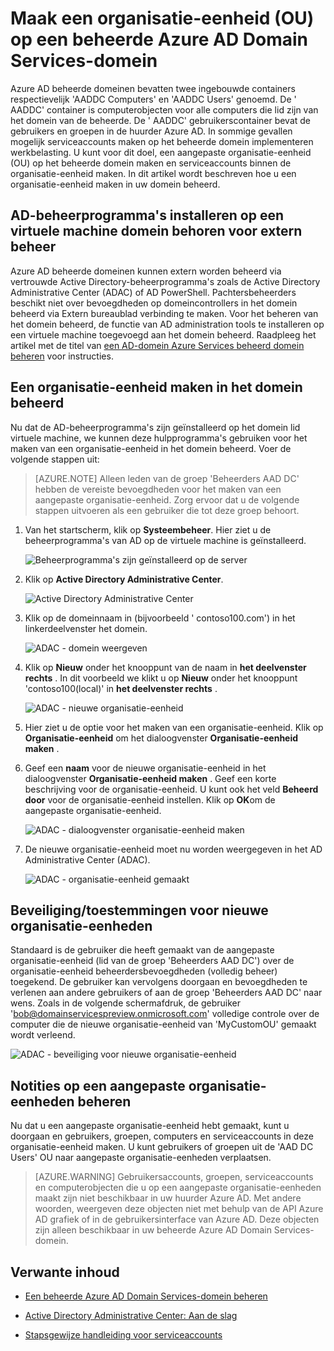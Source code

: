 <properties
    pageTitle="Azure Active Directory Domain Services: Administration Guide | Microsoft Azure"
    description="Maak een organisatie-eenheid (OU) op Azure AD beheerd domeinen"
    services="active-directory-ds"
    documentationCenter=""
    authors="mahesh-unnikrishnan"
    manager="stevenpo"
    editor="curtand"/>

<tags
    ms.service="active-directory-ds"
    ms.workload="identity"
    ms.tgt_pltfrm="na"
    ms.devlang="na"
    ms.topic="article"
    ms.date="09/21/2016"
    ms.author="maheshu"/>

# <a name="create-an-organizational-unit-ou-on-an-azure-ad-domain-services-managed-domain"></a>Maak een organisatie-eenheid (OU) op een beheerde Azure AD Domain Services-domein
Azure AD beheerde domeinen bevatten twee ingebouwde containers respectievelijk 'AADDC Computers' en 'AADDC Users' genoemd. De ' AADDC' container is computerobjecten voor alle computers die lid zijn van het domein van de beheerde. De ' AADDC' gebruikerscontainer bevat de gebruikers en groepen in de huurder Azure AD. In sommige gevallen mogelijk serviceaccounts maken op het beheerde domein implementeren werkbelasting. U kunt voor dit doel, een aangepaste organisatie-eenheid (OU) op het beheerde domein maken en serviceaccounts binnen de organisatie-eenheid maken. In dit artikel wordt beschreven hoe u een organisatie-eenheid maken in uw domein beheerd.


## <a name="install-ad-administration-tools-on-a-domain-joined-virtual-machine-for-remote-administration"></a>AD-beheerprogramma's installeren op een virtuele machine domein behoren voor extern beheer
Azure AD beheerde domeinen kunnen extern worden beheerd via vertrouwde Active Directory-beheerprogramma's zoals de Active Directory Administrative Center (ADAC) of AD PowerShell. Pachtersbeheerders beschikt niet over bevoegdheden op domeincontrollers in het domein beheerd via Extern bureaublad verbinding te maken. Voor het beheren van het domein beheerd, de functie van AD administration tools te installeren op een virtuele machine toegevoegd aan het domein beheerd. Raadpleeg het artikel met de titel van [een AD-domein Azure Services beheerd domein beheren](active-directory-ds-admin-guide-administer-domain.md) voor instructies.

## <a name="create-an-organizational-unit-on-the-managed-domain"></a>Een organisatie-eenheid maken in het domein beheerd
Nu dat de AD-beheerprogramma's zijn geïnstalleerd op het domein lid virtuele machine, we kunnen deze hulpprogramma's gebruiken voor het maken van een organisatie-eenheid in het domein beheerd. Voer de volgende stappen uit:

> [AZURE.NOTE] Alleen leden van de groep 'Beheerders AAD DC' hebben de vereiste bevoegdheden voor het maken van een aangepaste organisatie-eenheid. Zorg ervoor dat u de volgende stappen uitvoeren als een gebruiker die tot deze groep behoort.

1. Van het startscherm, klik op **Systeembeheer**. Hier ziet u de beheerprogramma's van AD op de virtuele machine is geïnstalleerd.

    ![Beheerprogramma's zijn geïnstalleerd op de server](./media/active-directory-domain-services-admin-guide/install-rsat-admin-tools-installed.png)

2. Klik op **Active Directory Administrative Center**.

    ![Active Directory Administrative Center](./media/active-directory-domain-services-admin-guide/adac-overview.png)

3. Klik op de domeinnaam in (bijvoorbeeld ' contoso100.com') in het linkerdeelvenster het domein.

    ![ADAC - domein weergeven](./media/active-directory-domain-services-admin-guide/create-ou-adac-overview.png)

4. Klik op **Nieuw** onder het knooppunt van de naam in **het deelvenster rechts** . In dit voorbeeld we klikt u op **Nieuw** onder het knooppunt 'contoso100(local)' in **het deelvenster rechts** .

    ![ADAC - nieuwe organisatie-eenheid](./media/active-directory-domain-services-admin-guide/create-ou-adac-new-ou.png)

5. Hier ziet u de optie voor het maken van een organisatie-eenheid. Klik op **Organisatie-eenheid** om het dialoogvenster **Organisatie-eenheid maken** .

6. Geef een **naam** voor de nieuwe organisatie-eenheid in het dialoogvenster **Organisatie-eenheid maken** . Geef een korte beschrijving voor de organisatie-eenheid. U kunt ook het veld **Beheerd door** voor de organisatie-eenheid instellen. Klik op **OK**om de aangepaste organisatie-eenheid.

    ![ADAC - dialoogvenster organisatie-eenheid maken](./media/active-directory-domain-services-admin-guide/create-ou-dialog.png)

7. De nieuwe organisatie-eenheid moet nu worden weergegeven in het AD Administrative Center (ADAC).

    ![ADAC - organisatie-eenheid gemaakt](./media/active-directory-domain-services-admin-guide/create-ou-done.png)


## <a name="permissionssecurity-for-newly-created-ous"></a>Beveiliging/toestemmingen voor nieuwe organisatie-eenheden
Standaard is de gebruiker die heeft gemaakt van de aangepaste organisatie-eenheid (lid van de groep 'Beheerders AAD DC') over de organisatie-eenheid beheerdersbevoegdheden (volledig beheer) toegekend. De gebruiker kan vervolgens doorgaan en bevoegdheden te verlenen aan andere gebruikers of aan de groep 'Beheerders AAD DC' naar wens. Zoals in de volgende schermafdruk, de gebruiker 'bob@domainservicespreview.onmicrosoft.com' volledige controle over de computer die de nieuwe organisatie-eenheid van 'MyCustomOU' gemaakt wordt verleend.

 ![ADAC - beveiliging voor nieuwe organisatie-eenheid](./media/active-directory-domain-services-admin-guide/create-ou-permissions.png)


## <a name="notes-on-administering-custom-ous"></a>Notities op een aangepaste organisatie-eenheden beheren
Nu dat u een aangepaste organisatie-eenheid hebt gemaakt, kunt u doorgaan en gebruikers, groepen, computers en serviceaccounts in deze organisatie-eenheid maken. U kunt gebruikers of groepen uit de 'AAD DC Users' OU naar aangepaste organisatie-eenheden verplaatsen.

> [AZURE.WARNING] Gebruikersaccounts, groepen, serviceaccounts en computerobjecten die u op een aangepaste organisatie-eenheden maakt zijn niet beschikbaar in uw huurder Azure AD. Met andere woorden, weergeven deze objecten niet met behulp van de API Azure AD grafiek of in de gebruikersinterface van Azure AD. Deze objecten zijn alleen beschikbaar in uw beheerde Azure AD Domain Services-domein.


## <a name="related-content"></a>Verwante inhoud

- [Een beheerde Azure AD Domain Services-domein beheren](active-directory-ds-admin-guide-administer-domain.md)

- [Active Directory Administrative Center: Aan de slag](https://technet.microsoft.com/library/dd560651.aspx)

- [Stapsgewijze handleiding voor serviceaccounts](https://technet.microsoft.com/library/dd548356.aspx)
